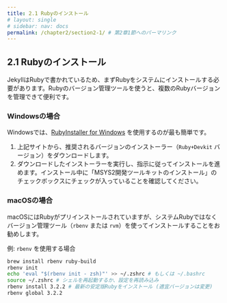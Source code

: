 ```yaml
---
title: 2.1 Rubyのインストール
# layout: single
# sidebar: nav: docs
permalink: /chapter2/section2-1/ # 第2章1節へのパーマリンク
---
```


## 2.1 Rubyのインストール

JekyllはRubyで書かれているため、まずRubyをシステムにインストールする必要があります。Rubyのバージョン管理ツールを使うと、複数のRubyバージョンを管理できて便利です。

### Windowsの場合

Windowsでは、[RubyInstaller for Windows](https://rubyinstaller.org/) を使用するのが最も簡単です。

1.  上記サイトから、推奨されるバージョンのインストーラー（`Ruby+Devkit` バージョン）をダウンロードします。
2.  ダウンロードしたインストーラーを実行し、指示に従ってインストールを進めます。インストール中に「MSYS2開発ツールキットのインストール」のチェックボックスにチェックが入っていることを確認してください。

### macOSの場合

macOSにはRubyがプリインストールされていますが、システムRubyではなくバージョン管理ツール（`rbenv` または `rvm`）を使ってインストールすることをお勧めします。

例: `rbenv` を使用する場合

```bash
brew install rbenv ruby-build
rbenv init
echo 'eval "$(rbenv init - zsh)"' >> ~/.zshrc # もしくは ~/.bashrc
source ~/.zshrc # シェルを再起動するか、設定を再読み込み
rbenv install 3.2.2 # 最新の安定版Rubyをインストール (適宜バージョンは変更)
rbenv global 3.2.2